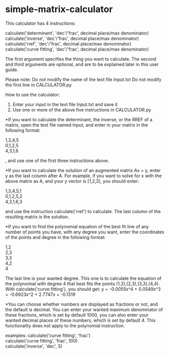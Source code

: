 # simple-matrix-calculator


This calculator has 4 instructions:

calculate('determinant', 'dec'/'frac', decimal place/max denominator)<br />
calculate('inverse', 'dec'/'frac', decimal place/max denominator)<br />
calculate('rref', 'dec'/'frac', decimal place/max denominator)<br />
calculate('curve fitting', 'dec'/'frac', decimal place/max 
denominator)

The first argument specifies the thing you want to calculate.
The second and third arguments are optional, and are to be
explained later in this user guide.

Please note:
Do not modify the name of the text file Input.txt
Do not modify the first line in CALCULATOR.py

How to use the calculator:
1. Enter your input in the text file Input.txt and save it
2. Use one or more of the above five instructions in CALCULATOR.py

*If you want to calculate the determinant, the inverse, or the 
RREF of a matrix, open the text file named Input, and enter in
your matrix in the following format:

1,3,4,5<br />
0,1,2,5<br />
4,3,1,6<br />

, and use one of the first three instructions above.

*If you want to calculate the solution of an augmented matrix
Ax = y, enter y as the last column after A.
For example, if you want to solve for x with the above matrix
as A, and your y vector is [1,2,3], you should enter:

1,3,4,5,1<br />
0,1,2,5,2<br />
4,3,1,6,3<br />

and use the instruction calculate('rref') to calculate.
The last column of the resulting matrix is the solution.

*If you want to find the polynomial equation of the best fit line
of any number of points you have, with any degree you want, 
enter the coordinates of the points and degree in the 
following format:

1,2<br />
2,3<br />
3,3<br />
4,2<br />
4

The last line is your wanted degree.
This one is to calculate the equation of the polynomial with 
degree 4 that best fits the points (1,2),(2,3),(3,3),(4,4).
With calculate('curve fitting'), you should get:
y = -0.0055x^4 + 0.0549x^3 + -0.6923x^2 + 2.7747x + -0.1319

*You can choose whether numbers are displayed as fractions
or not, and the default is decimal. You can enter your
wanted maximum denominator of these fractions, which is set by 
default 1000, you can also enter your wanted decimal places of
these numbers, which is set by default 4.
This functionality does not apply to the polynomial instruction.

examples:
calculate('curve fitting', 'frac')<br />
calculate('curve fitting', 'frac', 100)<br />
calculate('inverse', 'dec', 5)
